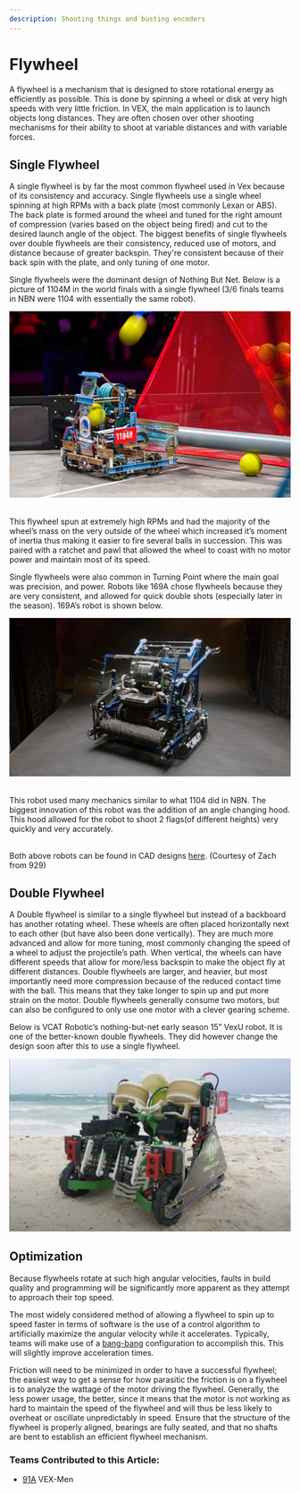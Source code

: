 ```yaml
---
description: Shooting things and busting encoders
---
```


# Flywheel

A flywheel is a mechanism that is designed to store rotational energy as efficiently as possible. This is done by spinning a wheel or disk at very high speeds with very little friction. In VEX, the main application is to launch objects long distances. They are often chosen over other shooting mechanisms for their ability to shoot at variable distances and with variable forces.

## Single Flywheel

A single flywheel is by far the most common flywheel used in Vex because of its consistency and accuracy. Single flywheels use a single wheel spinning at high RPMs with a back plate (most commonly Lexan or ABS). The back plate is formed around the wheel and tuned for the right amount of compression (varies based on the object being fired) and cut to the desired launch angle of the object. The biggest benefits of single flywheels over double flywheels are their consistency, reduced use of motors, and distance because of greater backspin. They're consistent because of their back spin with the plate, and only tuning of one motor.

Single flywheels were the dominant design of Nothing But Net. Below is a picture of 1104M in the world finals with a single flywheel (3/6 finals teams in NBN were 1104 with essentially the same robot).

![1104M in Nothing But Net](<../../.gitbook/assets/image (46) (2) (1).png>)

[\
](https://photos.google.com/share/AF1QipNNjcP0x0m8bZmBkSu5inbOiscVHZwB8Fp6W825U3eTzoIW0\_acUYFtxjSFceFQ4w/photo/AF1QipNV5kItJyJIBCltrm17i8POyO5yCpN8sWXEORM2?key=UjBoUlJTVjR3djlObzFjQlRzREdSd2dYeHlYdnRn)This flywheel spun at extremely high RPMs and had the majority of the wheel’s mass on the very outside of the wheel which increased it’s moment of inertia thus making it easier to fire several balls in succession. This was paired with a ratchet and pawl that allowed the wheel to coast with no motor power and maintain most of its speed.

Single flywheels were also common in Turning Point where the main goal was precision, and power. Robots like 169A chose flywheels because they are very consistent, and allowed for quick double shots (especially later in the season). 169A’s robot is shown below.

![Team 169A Turning Point](<../../.gitbook/assets/image (43).png>)

\
This robot used many mechanics similar to what 1104 did in NBN. The biggest innovation of this robot was the addition of an angle changing hood. This hood allowed for the robot to shoot 2 flags(of different heights) very quickly and very accurately.

\
Both above robots can be found in CAD designs [here](../../vex-cad/remembering-the-best/). (Courtesy of Zach from 929)

## Double Flywheel

A Double flywheel is similar to a single flywheel but instead of a backboard has another rotating wheel. These wheels are often placed horizontally next to each other (but have also been done vertically). They are much more advanced and allow for more tuning, most commonly changing the speed of a wheel to adjust the projectile’s path. When vertical, the wheels can have different speeds that allow for more/less backspin to make the object fly at different distances. Double flywheels are larger, and heavier, but most importantly need more compression because of the reduced contact time with the ball. This means that they take longer to spin up and put more strain on the motor. Double flywheels generally consume two motors, but can also be configured to only use one motor with a clever gearing scheme.

Below is VCAT Robotic’s nothing-but-net early season 15” VexU robot. It is one of the better-known double flywheels. They did however change the design soon after this to use a single flywheel.

![VCAT Early Season Nothing But Net 15" Robot](<../../.gitbook/assets/image (47).png>)

## Optimization

Because flywheels rotate at such high angular velocities, faults in build quality and programming will be significantly more apparent as they attempt to approach their top speed.

The most widely considered method of allowing a flywheel to spin up to speed faster in terms of software is the use of a control algorithm to artificially maximize the angular velocity while it accelerates. Typically, teams will make use of a [bang-bang](../../software/control-algorithms/bang-bang.md) configuration to accomplish this. This will slightly improve acceleration times.

Friction will need to be minimized in order to have a successful flywheel; the easiest way to get a sense for how parasitic the friction is on a flywheel is to analyze the wattage of the motor driving the flywheel. Generally, the less power usage, the better, since it means that the motor is not working as hard to maintain the speed of the flywheel and will thus be less likely to overheat or oscillate unpredictably in speed. Ensure that the structure of the flywheel is properly aligned, bearings are fully seated, and that no shafts are bent to establish an efficient flywheel mechanism.

### Teams Contributed to this Article:

* [91A](https://www.vexmen.com/about/) VEX-Men


